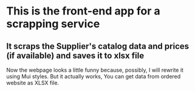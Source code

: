 # This is the front-end app for a scrapping service

## It scraps the Supplier's catalog data and prices (if available) and saves it to xlsx file

Now the webpage looks a little funny because, possibly, I will rewrite it using
Mui styles. But it actually works, You can get data from ordered website as XLSX
file.
